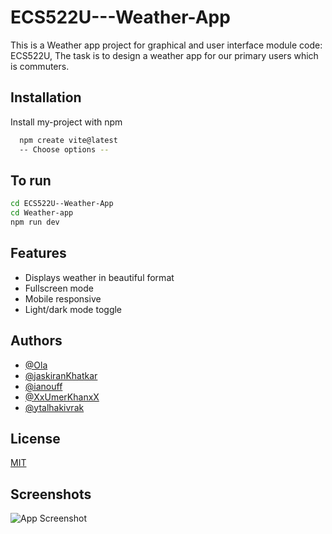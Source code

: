 # ECS522U---Weather-App
This is a Weather app project for graphical and user interface module code: ECS522U, The task is to design a weather app for our primary users which is commuters.

## Installation
Install my-project with npm

```bash
  npm create vite@latest
  -- Choose options --
```
## To run
```bash
cd ECS522U--Weather-App
cd Weather-app
npm run dev
```

## Features
- Displays weather in beautiful format
- Fullscreen mode
- Mobile responsive
- Light/dark mode toggle

## Authors
- [@Ola](https://www.github.com/great-kiola)
- [@jaskiranKhatkar](https://github.com/JaskiranKhatkar)
- [@ianouff](https://github.com/lanouff)
- [@XxUmerKhanxX](https://github.com/XxUmerKhanxX)
- [@ytalhakivrak](https://github.com/ytalhakivrak)

## License
[MIT](https://choosealicense.com/licenses/mit/)

## Screenshots
![App Screenshot](https://via.placeholder.com/468x300?text=App+Screenshot+Here)

